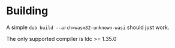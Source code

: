 # Building

A simple `dub build --arch=wasm32-unknown-wasi` should just work.

The only supported compiler is ldc >= 1.35.0